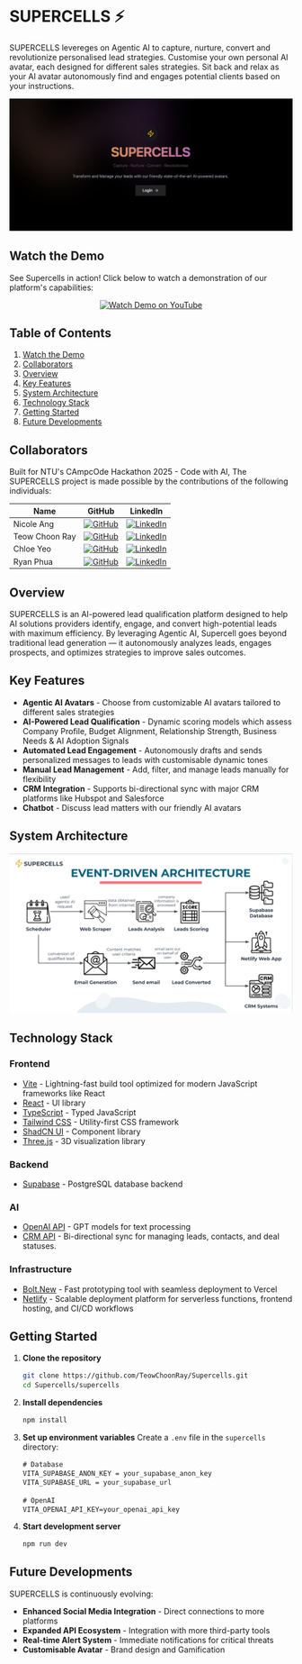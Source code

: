 # SUPERCELLS ⚡️

SUPERCELLS levereges on Agentic AI to capture, nurture, convert and revolutionize personalised lead strategies. Customise your own personal AI avatar, each designed for different sales strategies. Sit back and relax as your AI avatar autonomously find and engages potential clients based on your instructions.

<p align="center">
  <img src="landing page.png" alt="Supercells Landing Page">
</p>

## Watch the Demo

See Supercells in action! Click below to watch a demonstration of our platform's capabilities:

<p align="center">
  <a href="https://youtu.be/-Q3KlCV2iQU?si=Ftp9WrCa_ygLV6sO" title="Supercells Demo">
    <img src="https://img.shields.io/badge/YouTube-Watch%20Demo-red?style=for-the-badge&logo=youtube&logoColor=white" alt="Watch Demo on YouTube">
  </a>
</p>

## Table of Contents
1. [Watch the Demo](#watch-the-demo)
2. [Collaborators](#collaborators)
3. [Overview](#overview)
4. [Key Features](#key-features)
5. [System Architecture](#system-architecture)
6. [Technology Stack](#technology-stack)
7. [Getting Started](#getting-started)
8. [Future Developments](#future-developments)

## Collaborators

Built for NTU's CAmpcOde Hackathon 2025 - Code with AI, The SUPERCELLS project is made possible by the contributions of the following individuals:

| Name | GitHub | LinkedIn |
|------|--------|----------|
| Nicole Ang | [![GitHub](https://img.shields.io/badge/github-%23121011.svg?style=for-the-badge&logo=github&logoColor=white)](https://github.com/nicoleang18) | [![LinkedIn](https://img.shields.io/badge/linkedin-%230077B5.svg?style=for-the-badge&logo=linkedin&logoColor=white)](https://www.linkedin.com/in/nicoleang18/) |
| Teow Choon Ray | [![GitHub](https://img.shields.io/badge/github-%23121011.svg?style=for-the-badge&logo=github&logoColor=white)](https://github.com/TeowChoonRay) | [![LinkedIn](https://img.shields.io/badge/linkedin-%230077B5.svg?style=for-the-badge&logo=linkedin&logoColor=white)](https://www.linkedin.com/in/choonray/) |
| Chloe Yeo | [![GitHub](https://img.shields.io/badge/github-%23121011.svg?style=for-the-badge&logo=github&logoColor=white)](https://github.com/itschloechloe) | [![LinkedIn](https://img.shields.io/badge/linkedin-%230077B5.svg?style=for-the-badge&logo=linkedin&logoColor=white)](https://www.linkedin.com/in/chloeyeo-yangenxi/)|
| Ryan Phua | [![GitHub](https://img.shields.io/badge/github-%23121011.svg?style=for-the-badge&logo=github&logoColor=white)](https://github.com/ryanphua) | [![LinkedIn](https://img.shields.io/badge/linkedin-%230077B5.svg?style=for-the-badge&logo=linkedin&logoColor=white)](https://www.linkedin.com/in/ryanphua02/) |

## Overview

SUPERCELLS is an AI-powered lead qualification platform designed to help AI solutions providers identify, engage, and convert high-potential leads with maximum efficiency. By leveraging Agentic AI, Supercell goes beyond traditional lead generation — it autonomously analyzes leads, engages prospects, and optimizes strategies to improve sales outcomes.

## Key Features

- **Agentic AI Avatars** - Choose from customizable AI avatars tailored to different sales strategies
- **AI-Powered Lead Qualification** - Dynamic scoring models which assess Company Profile, Budget Alignment, Relationship Strength, Business Needs & AI Adoption Signals
- **Automated Lead Engagement** - Autonomously drafts and sends personalized messages to leads with customisable dynamic tones
- **Manual Lead Management** - Add, filter, and manage leads manually for flexibility
- **CRM Integration** - Supports bi-directional sync with major CRM platforms like Hubspot and Salesforce
- **Chatbot** - Discuss lead matters with our friendly AI avatars

## System Architecture
<p align="center">
  <img src="architecture.png" alt="Supercells Architecture">
</p>

## Technology Stack

### Frontend
- [Vite](https://vite.dev) - Lightning-fast build tool optimized for modern JavaScript frameworks like React
- [React](https://reactjs.org) - UI library
- [TypeScript](https://www.typescriptlang.org) - Typed JavaScript
- [Tailwind CSS](https://tailwindcss.com) - Utility-first CSS framework
- [ShadCN UI](https://ui.shadcn.com) - Component library
- [Three.js](https://threejs.org) - 3D visualization library

### Backend
- [Supabase](https://supabase.com) - PostgreSQL database backend

### AI
- [OpenAI API](https://openai.com) - GPT models for text processing
- [CRM API](https://www.hubspot.com) -  Bi-directional sync for managing leads, contacts, and deal statuses.

### Infrastructure
- [Bolt.New](https://bolt.new) -  Fast prototyping tool with seamless deployment to Vercel
- [Netlify](https://www.netlify.com) -  Scalable deployment platform for serverless functions, frontend hosting, and CI/CD workflows

## Getting Started

1. **Clone the repository**
   ```bash
   git clone https://github.com/TeowChoonRay/Supercells.git
   cd Supercells/supercells
   ```

2. **Install dependencies**
   ```bash
   npm install
   ```

3. **Set up environment variables**
   Create a `.env` file in the `supercells` directory:
   ```env
   # Database
   VITA_SUPABASE_ANON_KEY = your_supabase_anon_key
   VITA_SUPABASE_URL = your_supabase_url

   # OpenAI
   VITA_OPENAI_API_KEY=your_openai_api_key
   ```

4. **Start development server**
   ```bash
   npm run dev
   ```

## Future Developments
SUPERCELLS is continuously evolving:

- **Enhanced Social Media Integration** - Direct connections to more platforms
- **Expanded API Ecosystem** - Integration with more third-party tools
- **Real-time Alert System** - Immediate notifications for critical threats
- **Customisable Avatar** - Brand design and Gamification
